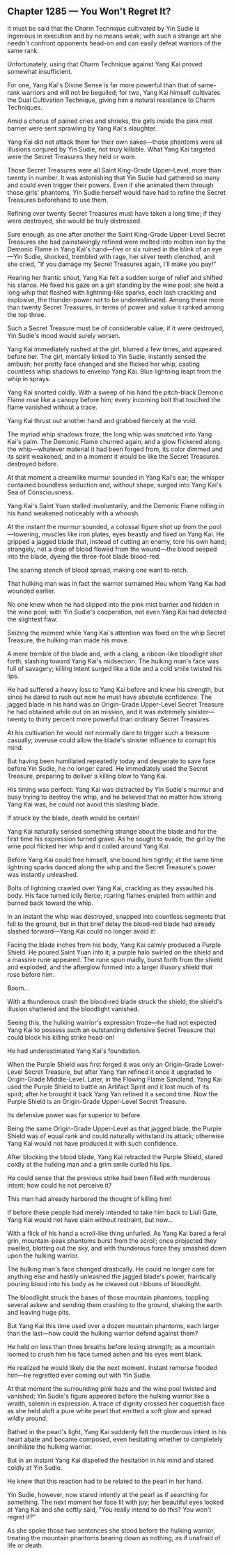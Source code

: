 ## Chapter 1285 — You Won't Regret It?

It must be said that the Charm Technique cultivated by Yin Sudie is ingenious in execution and by no means weak; with such a strange art she needn't confront opponents head-on and can easily defeat warriors of the same rank.

Unfortunately, using that Charm Technique against Yang Kai proved somewhat insufficient.

For one, Yang Kai's Divine Sense is far more powerful than that of same-rank warriors and will not be beguiled; for two, Yang Kai himself cultivates the Dual Cultivation Technique, giving him a natural resistance to Charm Techniques.

Amid a chorus of pained cries and shrieks, the girls inside the pink mist barrier were sent sprawling by Yang Kai's slaughter.

Yang Kai did not attack them for their own sakes—those phantoms were all illusions conjured by Yin Sudie, not truly killable. What Yang Kai targeted were the Secret Treasures they held or wore.

Those Secret Treasures were all Saint King-Grade Upper-Level, more than twenty in number. It was astonishing that Yin Sudie had gathered so many and could even trigger their powers. Even if she animated them through those girls' phantoms, Yin Sudie herself would have had to refine the Secret Treasures beforehand to use them.

Refining over twenty Secret Treasures must have taken a long time; if they were destroyed, she would be truly distressed.

Sure enough, as one after another the Saint King-Grade Upper-Level Secret Treasures she had painstakingly refined were melted into molten iron by the Demonic Flame in Yang Kai's hand—five or six ruined in the blink of an eye—Yin Sudie, shocked, trembled with rage, her silver teeth clenched, and she cried, "If you damage my Secret Treasures again, I'll make you pay!"

Hearing her frantic shout, Yang Kai felt a sudden surge of relief and shifted his stance. He fixed his gaze on a girl standing by the wine pool; she held a long whip that flashed with lightning-like sparks, each lash crackling and explosive, the thunder-power not to be underestimated. Among these more than twenty Secret Treasures, in terms of power and value it ranked among the top three.

Such a Secret Treasure must be of considerable value; if it were destroyed, Yin Sudie's mood would surely worsen.

Yang Kai immediately rushed at the girl, blurred a few times, and appeared before her. The girl, mentally linked to Yin Sudie, instantly sensed the ambush; her pretty face changed and she flicked her whip, casting countless whip shadows to envelop Yang Kai. Blue lightning leapt from the whip in sprays.

Yang Kai snorted coldly. With a sweep of his hand the pitch-black Demonic Flame rose like a canopy before him; every incoming bolt that touched the flame vanished without a trace.

Yang Kai thrust out another hand and grabbed fiercely at the void.

The myriad whip shadows froze; the long whip was snatched into Yang Kai's palm. The Demonic Flame churned again, and a glow flickered along the whip—whatever material it had been forged from, its color dimmed and its spirit weakened, and in a moment it would be like the Secret Treasures destroyed before.

At that moment a dreamlike murmur sounded in Yang Kai's ear; the whisper contained boundless seduction and, without shape, surged into Yang Kai's Sea of Consciousness.

Yang Kai's Saint Yuan stalled involuntarily, and the Demonic Flame rolling in his hand weakened noticeably with a whoosh.

At the instant the murmur sounded, a colossal figure shot up from the pool—towering, muscles like iron plates, eyes beastly and fixed on Yang Kai. He gripped a jagged blade that, instead of cutting an enemy, tore his own hand; strangely, not a drop of blood flowed from the wound—the blood seeped into the blade, dyeing the three-foot blade blood-red.

The soaring stench of blood spread, making one want to retch.

That hulking man was in fact the warrior surnamed Hou whom Yang Kai had wounded earlier.

No one knew when he had slipped into the pink mist barrier and hidden in the wine pool; with Yin Sudie's cooperation, not even Yang Kai had detected the slightest flaw.

Seizing the moment while Yang Kai's attention was fixed on the whip Secret Treasure, the hulking man made his move.

A mere tremble of the blade and, with a clang, a ribbon-like bloodlight shot forth, slashing toward Yang Kai's midsection. The hulking man's face was full of savagery; killing intent surged like a tide and a cold smile twisted his lips.

He had suffered a heavy loss to Yang Kai before and knew his strength, but since he dared to rush out now he must have absolute confidence. The jagged blade in his hand was an Origin-Grade Upper-Level Secret Treasure he had obtained while out on an mission, and it was extremely sinister—twenty to thirty percent more powerful than ordinary Secret Treasures.

At his cultivation he would not normally dare to trigger such a treasure casually; overuse could allow the blade's sinister influence to corrupt his mind.

But having been humiliated repeatedly today and desperate to save face before Yin Sudie, he no longer cared. He immediately used the Secret Treasure, preparing to deliver a killing blow to Yang Kai.

His timing was perfect: Yang Kai was distracted by Yin Sudie's murmur and busy trying to destroy the whip, and he believed that no matter how strong Yang Kai was, he could not avoid this slashing blade.

If struck by the blade, death would be certain!

Yang Kai naturally sensed something strange about the blade and for the first time his expression turned grave. As he sought to evade, the girl by the wine pool flicked her whip and it coiled around Yang Kai.

Before Yang Kai could free himself, she bound him tightly; at the same time lightning sparks danced along the whip and the Secret Treasure's power was instantly unleashed.

Bolts of lightning crawled over Yang Kai, crackling as they assaulted his body. His face turned icily fierce; roaring flames erupted from within and burned back toward the whip.

In an instant the whip was destroyed, snapped into countless segments that fell to the ground, but in that brief delay the blood-red blade had already slashed forward—Yang Kai could no longer avoid it!

Facing the blade inches from his body, Yang Kai calmly produced a Purple Shield. He poured Saint Yuan into it; a purple halo swirled on the shield and a massive rune appeared. The rune spun madly, burst forth from the shield and exploded, and the afterglow formed into a larger illusory shield that rose before him.

Boom...

With a thunderous crash the blood-red blade struck the shield; the shield's illusion shattered and the bloodlight vanished.

Seeing this, the hulking warrior's expression froze—he had not expected Yang Kai to possess such an outstanding defensive Secret Treasure that could block his killing strike head-on!

He had underestimated Yang Kai's foundation.

When the Purple Shield was first forged it was only an Origin-Grade Lower-Level Secret Treasure, but after Yang Yan refined it once it upgraded to Origin-Grade Middle-Level. Later, in the Flowing Flame Sandland, Yang Kai used the Purple Shield to battle an Artifact Spirit and it lost much of its spirit; after he brought it back Yang Yan refined it a second time. Now the Purple Shield is an Origin-Grade Upper-Level Secret Treasure.

Its defensive power was far superior to before.

Being the same Origin-Grade Upper-Level as that jagged blade, the Purple Shield was of equal rank and could naturally withstand its attack; otherwise Yang Kai would not have produced it with such confidence.

After blocking the blood blade, Yang Kai retracted the Purple Shield, stared coldly at the hulking man and a grim smile curled his lips.

He could sense that the previous strike had been filled with murderous intent; how could he not perceive it?

This man had already harbored the thought of killing him!

If before these people had merely intended to take him back to Liuli Gate, Yang Kai would not have slain without restraint, but now...

With a flick of his hand a scroll-like thing unfurled. As Yang Kai bared a feral grin, mountain-peak phantoms burst from the scroll; once projected they swelled, blotting out the sky, and with thunderous force they smashed down upon the hulking warrior.

The hulking man's face changed drastically. He could no longer care for anything else and hastily unleashed the jagged blade's power, frantically pouring blood into his body as he cleaved out ribbons of bloodlight.

The bloodlight struck the bases of those mountain phantoms, toppling several askew and sending them crashing to the ground, shaking the earth and leaving huge pits.

But Yang Kai this time used over a dozen mountain phantoms, each larger than the last—how could the hulking warrior defend against them?

He held on less than three breaths before losing strength; as a mountain loomed to crush him his face turned ashen and his eyes went blank.

He realized he would likely die the next moment. Instant remorse flooded him—he regretted ever coming out with Yin Sudie.

At that moment the surrounding pink haze and the wine pool twisted and vanished; Yin Sudie's figure appeared before the hulking warrior like a wraith, solemn in expression. A trace of dignity crossed her coquettish face as she held aloft a pure white pearl that emitted a soft glow and spread wildly around.

Bathed in the pearl's light, Yang Kai suddenly felt the murderous intent in his heart abate and became composed, even hesitating whether to completely annihilate the hulking warrior.

But in an instant Yang Kai dispelled the hesitation in his mind and stared coldly at Yin Sudie.

He knew that this reaction had to be related to the pearl in her hand.

Yin Sudie, however, now stared intently at the pearl as if searching for something. The next moment her face lit with joy; her beautiful eyes looked at Yang Kai and she softly said, "You really intend to do this? You won't regret it?"

As she spoke those two sentences she stood before the hulking warrior, treating the mountain phantoms bearing down as nothing, as if unafraid of life or death.
